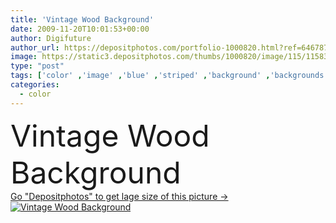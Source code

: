 ```yaml
---
title: 'Vintage Wood Background'
date: 2009-11-20T10:01:53+00:00
author: Digifuture
author_url: https://depositphotos.com/portfolio-1000820.html?ref=64678756
image: https://static3.depositphotos.com/thumbs/1000820/image/115/1158345/api_thumb_450.jpg?forcejpeg=true
type: "post"
tags: ['color' ,'image' ,'blue' ,'striped' ,'background' ,'backgrounds' ,'nobody' ,'colored' ,'design' ,'decoration' ,'decorative' ,'Decor' ,'texture' ,'natural' ,'wooden' ,'pattern' ,'grungy' ,'old' ,'photo' ,'retro' ,'vintage' ,'modern' ,'paint' ,'easter' ,'elements' ,'backdrop' ,'creative' ,'concept' ,'construction' ,'wall' ,'interior' ,'home' ,'fingers' ,'with' ,'aged' ,'wallpaper' ,'wood' ,'indoors' ,'inside' ,'material' ,'textured' ,'weathered' ,'shabby' ,'worn' ,'obsolete' ,'timber' ,'fence' ,'crack' ,'floor' ,'ornamental' ]
categories: 
  - color
---
```

<div aling="center">
            <font size="60"> Vintage Wood Background</font>   
</div>
<div>
    <a href='https://static3.depositphotos.com/thumbs/1000820/image/115/1158345/api_thumb_450.jpg?forcejpeg=true?ref=64678756' target=_blank > Go "Depositphotos" to get lage size of this picture ->
        <img href='https://static3.depositphotos.com/thumbs/1000820/image/115/1158345/api_thumb_450.jpg?forcejpeg=true?ref=64678756' src='https://static3.depositphotos.com/1000820/115/i/950/depositphotos_1158345-stock-photo-vintage-wood-background.jpg?forcejpeg=true' alt='Vintage Wood Background' >
    </a>
</div>

